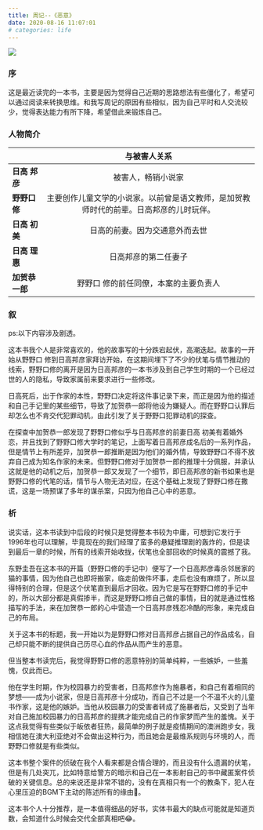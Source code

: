 ```yaml
---
title: 周记--《恶意》
date: 2020-08-16 11:07:01
# categories: life
---
```


![](https://pic.downk.cc/item/5f38a49e14195aa594368f99.jpg)

### 序

这是最近读完的一本书，主要是因为觉得自己近期的思路想法有些僵化了，希望可以通过阅读来转换思维。和我写周记的原因有些相似，因为自己平时和人交流较少，觉得表达能力有所下降，希望借此来锻炼自己。

### 人物简介

|                |                         与被害人关系                         |
| -------------- | :----------------------------------------------------------: |
| **日高 邦彦**  |                      被害人，畅销小说家                      |
| **野野口 修**  | 主要创作儿童文学的小说家。以前曾是语文教师，是加贺教师时代的前辈。日高邦彦的儿时玩伴。 |
| **日高 初美**  |                日高的前妻。因为交通意外而去世                |
| **日高 理惠**  |                     日高邦彦的第二任妻子                     |
| **加贺恭一郎** |            野野口 修的前任同僚，本案的主要负责人             |

### 叙

ps:以下内容涉及剧透。

这本书我个人是非常喜欢的，他的故事写的十分跌宕起伏，高潮迭起。故事的一开始从野野口 修到日高邦彦家拜访开始，在这期间埋下了不少的伏笔与情节推动的线索，野野口修的离开是因为日高邦彦的一本书涉及到自己学生时期的一个已经过世的人的隐私，导致家属前来要求进行一些修改。

日高死后，出于作家的本性，野野口决定将这件事记录下来，而正是因为他的描述和自己手记里的某些细节，导致了加贺恭一郎将他设为嫌疑人。而在野野口认罪后却怎么也不肯交代犯罪动机，由此引发了关于野野口犯罪动机的探查。

在探查中加贺恭一郎发现了野野口修似乎与日高邦彦的前妻日高 初美有着婚外恋，并且找到了野野口修大学时的笔记，上面写着日高邦彦成名后的一系列作品，但是情节上有所差异，加贺恭一郎推断是因为他们的婚外情，导致野野口不得不放弃自己成为知名作家的未来。但野野口修对于加贺恭一郎的推理十分佩服，并承认这就是他的动机之后，加贺恭一郎又发现了一个细节，即日高邦彦的新书如果也是野野口修的代笔的话，情节与人物无法对应，在这个基础上发现了野野口修在撒谎，这是一场预谋了多年的谋杀案，只因为他自己心中的恶意。

### 析

说实话，这本书读到中后段的时候只是觉得整本书较为中庸，可想到它发行于1996年也可以理解，毕竟现在的我们经理了蛮多的悬疑推理剧的轰炸的，但是读到最后一章的时候，所有的线索开始收拢，伏笔也全部回收的时候真的震撼了我。

东野圭吾在这本书的开篇（野野口修的手记中）便写了一个日高邦彦毒杀邻居家的猫的事情，因为他自己也即将搬家，临走前做件坏事，走后也没有麻烦了，所以显得特别的合理，但是这个伏笔直到最后才回收。因为它是写在野野口修的手记中的，所以大部分都是真假掺半，而这是野野口修自己做的事情，目的就是通过性格描写的手法，来在加贺恭一郎的心中营造一个日高邦彦残忍冷酷的形象，来完成自己的布局。

关于这本书的标题，我一开始以为是野野口修对日高邦彦占据自己的作品成名，自己却只能不断的提供自己历尽心血的作品从而产生的恶意。

但当整本书读完后，我觉得野野口修的恶意特别的简单纯粹，一些嫉妒，一些羞愧，仅此而已。

他在学生时期，作为校园暴力的受害者，日高邦彦作为施暴者，和自己有着相同的梦想——成为小说家，但是日高邦彦十分成功，而自己不过是一个不温不火的儿童书作家，这是他的嫉妒。当他从校园暴力的受害者转成了施暴者后，又受到了当年对自己施加校园暴力的日高邦彦的提携才能完成自己的作家梦而产生的羞愧。关于这点我觉得有些类似于皈依者狂热，最简单的例子就是疫情期间的澳洲跑步女，我相信她在澳大利亚绝对不会做出这种行为，而且她会是最维系规则与环境的人，而野野口修就是有些类似。

这本书整个案件的侦破在我个人看来都是合情合理的，而且没有什么遗漏的伏笔，但是有几处突兀，比如特意给警方的暗示和自己在一本影射自己的书中藏匿案件侦破的关键信息。总的来说还是非常不错的，没有在真相只有一个的教条下，犯人在心里压迫的BGM下主动的陈述所有的缘由🐶。

这本书个人十分推荐，是一本值得细品的好书，实体书最大的缺点可能就是知道页数，会知道什么时候会交代全部真相吧😂。


